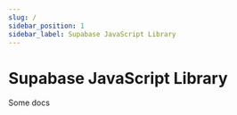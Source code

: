 ```yaml
---
slug: /
sidebar_position: 1
sidebar_label: Supabase JavaScript Library
---
```


# Supabase JavaScript Library

Some docs
